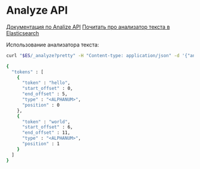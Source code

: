 # Analyze API

[Документация по Analize API](https://www.elastic.co/guide/en/elasticsearch/reference/7.17/indices-analyze.html)
[Почитать про анализатор текста в Elasticsearch](https://www.elastic.co/guide/en/elasticsearch/reference/7.17/analysis.html)

Использование анализатора текста:
```bash
curl "$ES/_analyze?pretty" -H "Content-type: application/json" -d '{"analyzer":"standard", "text": "hello world"}'

{
  "tokens" : [
    {
      "token" : "hello",
      "start_offset" : 0,
      "end_offset" : 5,
      "type" : "<ALPHANUM>",
      "position" : 0
    },
    {
      "token" : "world",
      "start_offset" : 6,
      "end_offset" : 11,
      "type" : "<ALPHANUM>",
      "position" : 1
    }
  ]
}
```